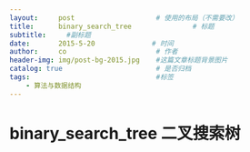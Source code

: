 ```yaml
---
layout:     post                    # 使用的布局（不需要改）
title:      binary_search_tree               # 标题 
subtitle:     #副标题
date:       2015-5-20              # 时间
author:     co                      # 作者
header-img: img/post-bg-2015.jpg    #这篇文章标题背景图片
catalog: true                       # 是否归档
tags:                               #标签
    - 算法与数据结构
---
```

# binary_search_tree 二叉搜索树
